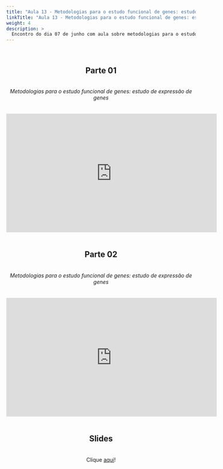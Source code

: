 ```yaml
---
title: "Aula 13 - Metodologias para o estudo funcional de genes: estudo de expressão de genes"
linkTitle: "Aula 13 - Metodologias para o estudo funcional de genes: estudo de expressão de genes"
weight: 4
description: >
  Encontro do dia 07 de junho com aula sobre metodologias para o estudo funcional de genes: estudo de expressão de genes
---
```


<br>
<div align="center">
<h2>Parte 01</h2>
<br>
<i>Metodologias para o estudo funcional de genes: estudo de expressão de genes</i>
<br><br><br>
<iframe width="560" height="315" src="https://www.youtube.com/embed/juZJ9N0ybaA" frameborder="0" allow="accelerometer; autoplay; clipboard-write; encrypted-media; gyroscope; picture-in-picture" allowfullscreen></iframe>
<br><br>

<h2>Parte 02</h2>
<br>
<i>Metodologias para o estudo funcional de genes: estudo de expressão de genes</i>
<br><br><br>
<iframe width="560" height="315" src="https://www.youtube.com/embed/5wBmIEHpHX4" frameborder="0" allow="accelerometer; autoplay; clipboard-write; encrypted-media; gyroscope; picture-in-picture" allowfullscreen></iframe>
<br><br>

<h2>Slides</h2>
<br>
Clique <a href="https://github.com/desirrepetters/gstreinamentoeconsultoria/blob/master/userguide/content/pt-br/biologia_molecular/2023_01/sincronas/pdf/aula_13.pdf">aqui</a>!
</div>